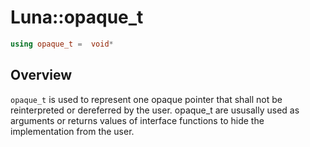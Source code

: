 # Luna::opaque_t

```c++
using opaque_t =  void*
```

## Overview
`opaque_t` is used to represent one opaque pointer that shall not be reinterpreted or dereferred by the user. opaque_t are ususally used as arguments or returns values of interface functions to hide the implementation from the user. 

